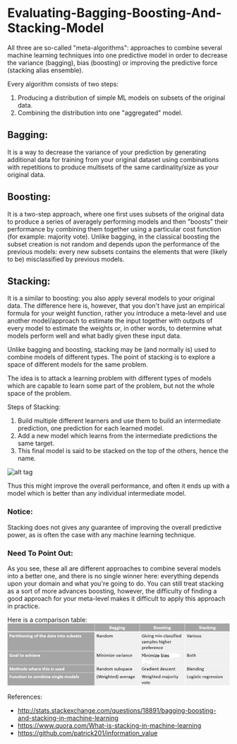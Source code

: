 # Evaluating-Bagging-Boosting-And-Stacking-Model

All three are so-called "meta-algorithms": approaches to combine several machine learning techniques into one predictive model in order to decrease the variance (bagging), bias (boosting) or improving the predictive force (stacking alias ensemble).

Every algorithm consists of two steps:

1. Producing a distribution of simple ML models on subsets of the original data.
2. Combining the distribution into one "aggregated" model.

## Bagging:
It is a way to decrease the variance of your prediction by generating additional data for training from your original dataset using combinations with repetitions to produce multisets of the same cardinality/size as your original data. 

## Boosting:
It is a two-step approach, where one first uses subsets of the original data to produce a series of averagely performing models and then "boosts" their performance by combining them together using a particular cost function (for example: majority vote). Unlike bagging, in the classical boosting the subset creation is not random and depends upon the performance of the previous models: every new subsets contains the elements that were (likely to be) misclassified by previous models.

## Stacking:
It is a similar to boosting: you also apply several models to your original data. The difference here is, however, that you don't have just an empirical formula for your weight function, rather you introduce a meta-level and use another model/approach to estimate the input together with outputs of every model to estimate the weights or, in other words, to determine what models perform well and what badly given these input data.

Unlike bagging and boosting, stacking may be (and normally is) used to combine models of different types. The point of stacking is to explore a space of different models for the same problem. 

The idea is to attack a learning problem with different types of models which are capable to learn some part of the problem, but not the whole space of the problem. 

Steps of Stacking:

1. Build multiple different learners and use them to build an intermediate prediction, one prediction for each learned model. 
2. Add a new model which learns from the intermediate predictions the same target. 
3. This final model is said to be stacked on the top of the others, hence the name. 

![alt tag](https://github.com/HinChou/Evaluating-Stacking-Model-With-And-Without-Cross-Validation/blob/master/Stacking%20Chart.jpg)

Thus this might improve the overall performance, and often it ends up with a model which is better than any individual intermediate model. 

### Notice:
Stacking does not gives any guarantee of improving the overall predictive power, as is often the case with any machine learning technique.

### Need To Point Out:
As you see, these all are different approaches to combine several models into a better one, and there is no single winner here: everything depends upon your domain and what you're going to do. You can still treat stacking as a sort of more advances boosting, however, the difficulty of finding a good approach for your meta-level makes it difficult to apply this approach in practice.

Here is a comparison table:
![alt tag](https://github.com/HinChou/Evaluating-Bagging-Boosting-And-Stacking-Model/blob/master/Bagging_Boosting_Stacking_Comparison_Table.jpg)

References:
* http://stats.stackexchange.com/questions/18891/bagging-boosting-and-stacking-in-machine-learning
* https://www.quora.com/What-is-stacking-in-machine-learning
* https://github.com/patrick201/information_value

